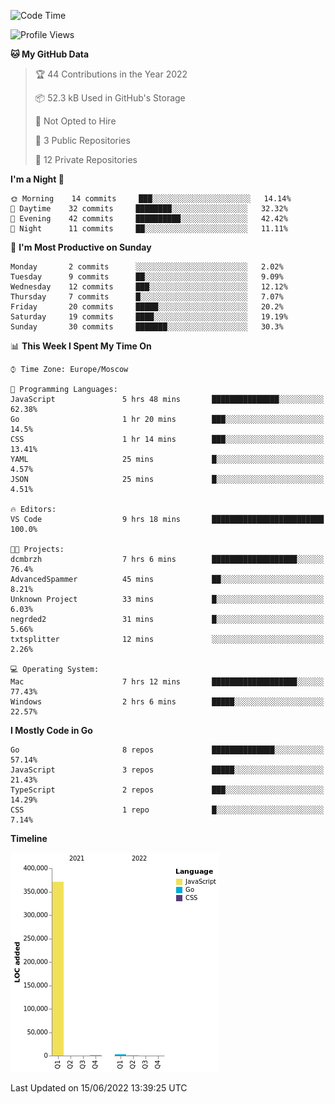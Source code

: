 <!--START_SECTION:waka-->
![Code Time](http://img.shields.io/badge/Code%20Time-335%20hrs%2056%20mins-blue)

![Profile Views](http://img.shields.io/badge/Profile%20Views-0-blue)

**🐱 My GitHub Data** 

> 🏆 44 Contributions in the Year 2022
 > 
> 📦 52.3 kB Used in GitHub's Storage 
 > 
> 🚫 Not Opted to Hire
 > 
> 📜 3 Public Repositories 
 > 
> 🔑 12 Private Repositories  
 > 
**I'm a Night 🦉** 

```text
🌞 Morning    14 commits     ███░░░░░░░░░░░░░░░░░░░░░░   14.14% 
🌆 Daytime    32 commits     ████████░░░░░░░░░░░░░░░░░   32.32% 
🌃 Evening    42 commits     ██████████░░░░░░░░░░░░░░░   42.42% 
🌙 Night      11 commits     ██░░░░░░░░░░░░░░░░░░░░░░░   11.11%

```
📅 **I'm Most Productive on Sunday** 

```text
Monday       2 commits      ░░░░░░░░░░░░░░░░░░░░░░░░░   2.02% 
Tuesday      9 commits      ██░░░░░░░░░░░░░░░░░░░░░░░   9.09% 
Wednesday    12 commits     ███░░░░░░░░░░░░░░░░░░░░░░   12.12% 
Thursday     7 commits      █░░░░░░░░░░░░░░░░░░░░░░░░   7.07% 
Friday       20 commits     █████░░░░░░░░░░░░░░░░░░░░   20.2% 
Saturday     19 commits     ████░░░░░░░░░░░░░░░░░░░░░   19.19% 
Sunday       30 commits     ███████░░░░░░░░░░░░░░░░░░   30.3%

```


📊 **This Week I Spent My Time On** 

```text
⌚︎ Time Zone: Europe/Moscow

💬 Programming Languages: 
JavaScript               5 hrs 48 mins       ███████████████░░░░░░░░░░   62.38% 
Go                       1 hr 20 mins        ███░░░░░░░░░░░░░░░░░░░░░░   14.5% 
CSS                      1 hr 14 mins        ███░░░░░░░░░░░░░░░░░░░░░░   13.41% 
YAML                     25 mins             █░░░░░░░░░░░░░░░░░░░░░░░░   4.57% 
JSON                     25 mins             █░░░░░░░░░░░░░░░░░░░░░░░░   4.51%

🔥 Editors: 
VS Code                  9 hrs 18 mins       █████████████████████████   100.0%

🐱‍💻 Projects: 
dcmbrzh                  7 hrs 6 mins        ███████████████████░░░░░░   76.4% 
AdvancedSpammer          45 mins             ██░░░░░░░░░░░░░░░░░░░░░░░   8.21% 
Unknown Project          33 mins             █░░░░░░░░░░░░░░░░░░░░░░░░   6.03% 
negrded2                 31 mins             █░░░░░░░░░░░░░░░░░░░░░░░░   5.66% 
txtsplitter              12 mins             ░░░░░░░░░░░░░░░░░░░░░░░░░   2.26%

💻 Operating System: 
Mac                      7 hrs 12 mins       ███████████████████░░░░░░   77.43% 
Windows                  2 hrs 6 mins        █████░░░░░░░░░░░░░░░░░░░░   22.57%

```

**I Mostly Code in Go** 

```text
Go                       8 repos             ██████████████░░░░░░░░░░░   57.14% 
JavaScript               3 repos             █████░░░░░░░░░░░░░░░░░░░░   21.43% 
TypeScript               2 repos             ███░░░░░░░░░░░░░░░░░░░░░░   14.29% 
CSS                      1 repo              █░░░░░░░░░░░░░░░░░░░░░░░░   7.14%

```


**Timeline**

![Chart not found](https://raw.githubusercontent.com/jeezft/jeezft/main/charts/bar_graph.png) 


 Last Updated on 15/06/2022 13:39:25 UTC
<!--END_SECTION:waka-->
